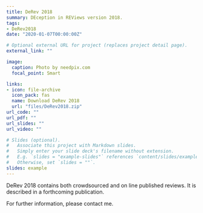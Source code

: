 ```yaml
---
title: DeRev 2018
summary: DEception in REViews version 2018.
tags:
- DeRev2018
date: "2020-01-07T00:00:00Z"

# Optional external URL for project (replaces project detail page).
external_link: ""

image:
  caption: Photo by needpix.com
  focal_point: Smart

links:
- icon: file-archive
  icon_pack: fas
  name: Download DeRev 2018
  url: "files/DeRev2018.zip"
url_code: ""
url_pdf: ""
url_slides: ""
url_video: ""

# Slides (optional).
#   Associate this project with Markdown slides.
#   Simply enter your slide deck's filename without extension.
#   E.g. `slides = "example-slides"` references `content/slides/example-slides.md`.
#   Otherwise, set `slides = ""`.
slides: example
---
```


DeRev 2018 contains both crowdsourced and on line published reviews. It is described in a forthcoming publication.

For further information, please contact me.
